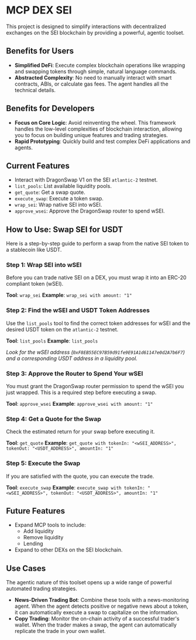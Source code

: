 # MCP DEX SEI

This project is designed to simplify interactions with decentralized exchanges on the SEI blockchain by providing a powerful, agentic toolset.

## Benefits for Users

*   **Simplified DeFi**: Execute complex blockchain operations like wrapping and swapping tokens through simple, natural language commands.
*   **Abstracted Complexity**: No need to manually interact with smart contracts, ABIs, or calculate gas fees. The agent handles all the technical details.

## Benefits for Developers

*   **Focus on Core Logic**: Avoid reinventing the wheel. This framework handles the low-level complexities of blockchain interaction, allowing you to focus on building unique features and trading strategies.
*   **Rapid Prototyping**: Quickly build and test complex DeFi applications and agents.


## Current Features

*   Interact with DragonSwap V1 on the SEI `atlantic-2` testnet.
*   `list_pools`: List available liquidity pools.
*   `get_quote`: Get a swap quote.
*   `execute_swap`: Execute a token swap.
*   `wrap_sei`: Wrap native SEI into wSEI.
*   `approve_wsei`: Approve the DragonSwap router to spend wSEI.


## How to Use: Swap SEI for USDT

Here is a step-by-step guide to perform a swap from the native SEI token to a stablecoin like USDT.

### Step 1: Wrap SEI into wSEI

Before you can trade native SEI on a DEX, you must wrap it into an ERC-20 compliant token (wSEI).

**Tool**: `wrap_sei`
**Example**: `wrap_sei with amount: "1"`

### Step 2: Find the wSEI and USDT Token Addresses

Use the `list_pools` tool to find the correct token addresses for wSEI and the desired USDT token on the `atlantic-2` testnet.

**Tool**: `list_pools`
**Example**: `list_pools`

*Look for the wSEI address (`0xF8EB55EC97B59d91fe9E91A1d61147e0d2A7b6F7`) and a corresponding USDT address in a liquidity pool.*

### Step 3: Approve the Router to Spend Your wSEI

You must grant the DragonSwap router permission to spend the wSEI you just wrapped. This is a required step before executing a swap.

**Tool**: `approve_wsei`
**Example**: `approve_wsei with amount: "1"`

### Step 4: Get a Quote for the Swap

Check the estimated return for your swap before executing it.

**Tool**: `get_quote`
**Example**: `get_quote with tokenIn: "<wSEI_ADDRESS>", tokenOut: "<USDT_ADDRESS>", amountIn: "1"`

### Step 5: Execute the Swap

If you are satisfied with the quote, you can execute the trade.

**Tool**: `execute_swap`
**Example**: `execute_swap with tokenIn: "<wSEI_ADDRESS>", tokenOut: "<USDT_ADDRESS>", amountIn: "1"`


## Future Features

*   Expand MCP tools to include:
    *   Add liquidity
    *   Remove liquidity
    *   Lending
*   Expand to other DEXs on the SEI blockchain.


## Use Cases

The agentic nature of this toolset opens up a wide range of powerful automated trading strategies.

*   **News-Driven Trading Bot**: Combine these tools with a news-monitoring agent. When the agent detects positive or negative news about a token, it can automatically execute a swap to capitalize on the information.
*   **Copy Trading**: Monitor the on-chain activity of a successful trader's wallet. When the trader makes a swap, the agent can automatically replicate the trade in your own wallet.
